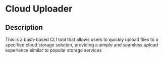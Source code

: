 # Cloud Uploader

## Description
This is a bash-based CLI tool that allows users to quickly upload files to a specified cloud storage solution, providing a simple and seamless upload experience similar to popular storage services
